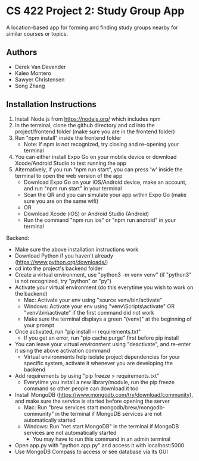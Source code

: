 # CS 422 Project 2: Study Group App
A location-based app for forming and finding study groups nearby for similar courses or topics.

## Authors
- Derek Van Devender
- Kaleo Montero
- Sawyer Christensen
- Song Zhang

## Installation Instructions

1. Install Node.js from https://nodejs.org/ which includes npm
2. In the terminal, clone the github directory and cd into the project/frontend folder (make sure you are in the frontend folder)
3. Run "npm install" inside the frontend folder
     - Note: If npm is not recognized, try closing and re-opening your terminal
4. You can either install Expo Go on your mobile device or download Xcode/Android Studio to test running the app
5. Alternatively, if you run "npm run start", you can press 'w' inside the terminal to open the web version of the app
     - Download Expo Go on your iOS/Android device, make an account, and run "npm run start" in your terminal
     - Scan the QR and you can simulate your app within Expo Go (make sure you are on the same wifi)
     - OR
     - Download Xcode (iOS) or Android Studio (Android)
     - Run the command "npm run ios" or "npm run android" in your terminal

Backend:
- Make sure the above installation instructions work
- Download Python if you haven't already (https://www.python.org/downloads/)
- cd into the project's backend folder
- Create a virtual environment, use "python3 -m venv venv" (if "python3" is not recognized, try "python" or "py")
- Activate your virtual environment (do this everytime you wish to work on the backend)
     - Mac: Activate your env using "source venv/bin/activate"
     - Windows: Activate your env using "venv\Scripts\activate" OR "venv\bin\activate" if the first command did not work
     - Make sure the terminal displays a green "(venv)" at the beginning of your prompt
- Once activated, run "pip install -r requirements.txt"
     - If you get an error, run "pip cache purge" first before pip install
- You can leave your virtual environment using "deactivate", and re-enter it using the above activation command
     - Virtual environments help isolate project dependencies for your specific system, activate it whenever you are developing the backend
- Add requirements by using "pip freeze > requirements.txt"
     - Everytime you install a new library/module, run the pip freeze command so other people can download it too
- Install MongoDB (https://www.mongodb.com/try/download/community), and make sure the service is started before opening the server
     - Mac: Run "brew services start mongodb/brew/mongodb-community" in the terminal if MongoDB services are not automatically started
     - Windows: Run "net start MongoDB" in the terminal if MongoDB services are not automatically started
          - You may have to run this command in an admin terminal
- Open app.py with "python app.py" and access it with localhost:5000
- Use MongoDB Compass to access or see database via its GUI
